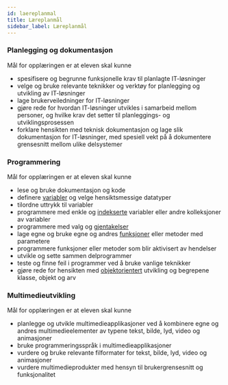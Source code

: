 ```yaml
---
id: laereplanmal
title: Læreplanmål
sidebar_label: Læreplanmål
---
```



### **Planlegging og dokumentasjon**

Mål for opplæringen er at eleven skal kunne

* spesifisere og begrunne funksjonelle krav til planlagte IT-løsninger
* velge og bruke relevante teknikker og verktøy for planlegging og utvikling av IT-løsninger
* lage brukerveiledninger for IT-løsninger
* gjøre rede for hvordan IT-løsninger utvikles i samarbeid mellom personer, og hvilke krav det setter til planleggings- og utviklingsprosessen
* forklare hensikten med teknisk dokumentasjon og lage slik dokumentasjon for IT-løsninger, med spesiell vekt på å dokumentere grensesnitt mellom ulike delsystemer

### **Programmering**

Mål for opplæringen er at eleven skal kunne

* lese og bruke dokumentasjon og kode
* definere [variabler](Programmering/variable) og velge hensiktsmessige datatyper 
* tilordne uttrykk til variabler
* programmere med enkle og [indekserte](Programmering/array) variabler eller andre kolleksjoner av variabler
* programmere med valg og [gjentakelser](Programmering/gjentagelse)
* lage egne og bruke egne og andres [funksjoner](Programmering/funksjoner) eller metoder med parametere
* programmere funksjoner eller metoder som blir aktivisert av hendelser
* utvikle og sette sammen delprogrammer
* teste og finne feil i programmer ved å bruke vanlige teknikker
* gjøre rede for hensikten med [objektorientert](Programmering/klasser) utvikling og begrepene klasse, objekt og arv

### **Multimedieutvikling**

Mål for opplæringen er at eleven skal kunne

* planlegge og utvikle multimedieapplikasjoner ved å kombinere egne og andres multimedieelementer av typene tekst, bilde, lyd, video og animasjoner
* bruke programmeringsspråk i multimedieapplikasjoner
* vurdere og bruke relevante filformater for tekst, bilde, lyd, video og animasjoner
* vurdere multimedieprodukter med hensyn til brukergrensesnitt og funksjonalitet



